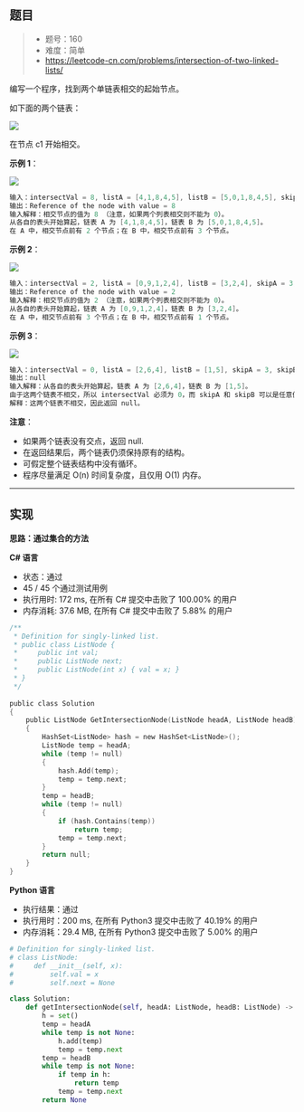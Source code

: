 ## 题目

> - 题号：160
> - 难度：简单
> - https://leetcode-cn.com/problems/intersection-of-two-linked-lists/

编写一个程序，找到两个单链表相交的起始节点。

如下面的两个链表：

![](https://img-blog.csdnimg.cn/20190919184028993.png)


在节点 c1 开始相交。



<b>示例 1</b>：

![](https://img-blog.csdnimg.cn/20190919184115602.png)

```c
输入：intersectVal = 8, listA = [4,1,8,4,5], listB = [5,0,1,8,4,5], skipA = 2, skipB = 3
输出：Reference of the node with value = 8
输入解释：相交节点的值为 8 （注意，如果两个列表相交则不能为 0）。
从各自的表头开始算起，链表 A 为 [4,1,8,4,5]，链表 B 为 [5,0,1,8,4,5]。
在 A 中，相交节点前有 2 个节点；在 B 中，相交节点前有 3 个节点。
```

<b>示例 2</b>：

![](https://img-blog.csdnimg.cn/20190919184238459.png)

```c
输入：intersectVal = 2, listA = [0,9,1,2,4], listB = [3,2,4], skipA = 3, skipB = 1
输出：Reference of the node with value = 2
输入解释：相交节点的值为 2 （注意，如果两个列表相交则不能为 0）。
从各自的表头开始算起，链表 A 为 [0,9,1,2,4]，链表 B 为 [3,2,4]。
在 A 中，相交节点前有 3 个节点；在 B 中，相交节点前有 1 个节点。
```

<b>示例 3</b>：

![](https://img-blog.csdnimg.cn/20190919184347785.png)

```c
输入：intersectVal = 0, listA = [2,6,4], listB = [1,5], skipA = 3, skipB = 2
输出：null
输入解释：从各自的表头开始算起，链表 A 为 [2,6,4]，链表 B 为 [1,5]。
由于这两个链表不相交，所以 intersectVal 必须为 0，而 skipA 和 skipB 可以是任意值。
解释：这两个链表不相交，因此返回 null。
```

<b>注意</b>：

- 如果两个链表没有交点，返回 null.
- 在返回结果后，两个链表仍须保持原有的结构。
- 可假定整个链表结构中没有循环。
- 程序尽量满足 O(n) 时间复杂度，且仅用 O(1) 内存。

---
## 实现

**思路：通过集合的方法**

**C# 语言**

- 状态：通过
- 45 / 45 个通过测试用例
- 执行用时: 172 ms, 在所有 C# 提交中击败了 100.00% 的用户
- 内存消耗: 37.6 MB, 在所有 C# 提交中击败了 5.88% 的用户

```c
/**
 * Definition for singly-linked list.
 * public class ListNode {
 *     public int val;
 *     public ListNode next;
 *     public ListNode(int x) { val = x; }
 * }
 */
 
public class Solution
{
    public ListNode GetIntersectionNode(ListNode headA, ListNode headB)
    {
        HashSet<ListNode> hash = new HashSet<ListNode>();
        ListNode temp = headA;
        while (temp != null)
        {
            hash.Add(temp);
            temp = temp.next;
        }
        temp = headB;
        while (temp != null)
        {
            if (hash.Contains(temp))
                return temp;
            temp = temp.next;
        }
        return null;
    }
}
```

**Python 语言**

- 执行结果：通过
- 执行用时：200 ms, 在所有 Python3 提交中击败了 40.19% 的用户
- 内存消耗：29.4 MB, 在所有 Python3 提交中击败了 5.00% 的用户

```python
# Definition for singly-linked list.
# class ListNode:
#     def __init__(self, x):
#         self.val = x
#         self.next = None

class Solution:
    def getIntersectionNode(self, headA: ListNode, headB: ListNode) -> None:
        h = set()
        temp = headA
        while temp is not None:
            h.add(temp)
            temp = temp.next
        temp = headB
        while temp is not None:
            if temp in h:
                return temp
            temp = temp.next
        return None
```

